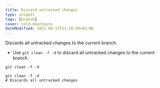 ```yaml
---
title: Discard untracked changes
type: snippet
tags: [branch]
cover: cold-mountains
dateModified: 2021-04-13T21:10:59+03:00
---
```


Discards all untracked changes to the current branch.

- Use `git clean -f -d` to discard all untracked changes to the current branch.

```shell
git clean -f -d
```

```shell
git clean -f -d
# Discards all untracked changes
```
